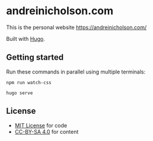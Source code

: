 # andreinicholson.com

This is the personal website https://andreinicholson.com/

Built with [Hugo](https://gohugo.io/).

## Getting started

Run these commands in parallel using multiple terminals:

```
npm run watch-css
```

```
hugo serve
```

## License

* [MIT License](./LICENSE.md) for code
* [CC-BY-SA 4.0](./ASSET_LICENSE.md) for content
